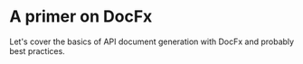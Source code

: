 # A primer on DocFx


<!--more-->

Let's cover the basics of API document generation with DocFx and probably best practices.
